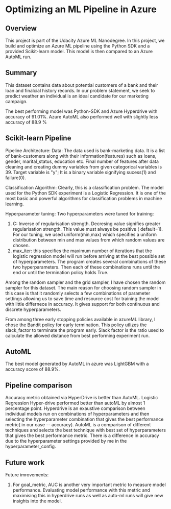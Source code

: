 # Optimizing an ML Pipeline in Azure

## Overview
This project is part of the Udacity Azure ML Nanodegree.
In this project, we build and optimize an Azure ML pipeline using the Python SDK and a provided Scikit-learn model.
This model is then compared to an Azure AutoML run.

## Summary
This dataset contains data about potential customers of a bank and their loan and finalcial history records. 
In our problem statement, we seek to predict weather an individual is an ideal candidate for our marketing campaign.

The best performing model was Python-SDK and Azure Hyperdrive with accuracy of 91.01%. Azure AutoML also performed well with slightly less accuracy of 88.9 %

## Scikit-learn Pipeline
Pipeline Architecture: 
  Data: The data used is bank-marketing data. It is a list of bank-customers along with their information(features) such as loans, gender, marital_status, education etc.
Final number of features after data cleaning and creating dummy variables from given categorical variables is 39. Target variable is "y"; It is a binary variable signifying sucess(1) and failure(0).

  Classification Algorithm: 
  Clearly, this is a classification problem. The model used for the Python SDK experiment is a Logistic Regression. It is one of the most basic and powerful algorithms for     classification problems in machine learning.

  Hyperparameter tuning:
  Two hyperparameters were tuned for training:
  1. C: Inverse of regularisation strength. Decresing value signifies greater regularisation strength.
  This value must always be positive ( default=1). For our tuning, we used uniform(min,max) which specifies a uniform distribution between min and max values from which random values are chosen.
  2. max_iter: this specifies the maximum number of iterations that the logistic regression model will run before arriving at the best possible set of hyperparameters. 
The program creates several combinations of these two hyperparameters. Then each of these combinations runs until the end or until the termination policy holds True. 

Among the random sampler and the grid sampler, I have chosen the random sampler for this dataset. 
The main reason for choosing random sampler in this case is that it randomly selects a few combinations of parameter settings allowing us to save time and resource cost for training the model with little differnece in accuracy. It gives support for both continuous and discrete hyperparameters.

From among three early stopping policies available in azureML library, I chose the Bandit policy for early termination. This policy utlizes the slack_factor to terminate the program early. Slack factor is the ratio used to calculate the allowed distance from best performing experiment run.

## AutoML
The best model generated by AutoML in azure was LightGBM with a accuracy score of 88.9%.

## Pipeline comparison
Accuracy metric obtained via HyperDrive is better than AutoML. Logistic Regression Hyper-drive performed better than autoML by almost 1 percentage point.
Hyperdrive is an exaustive comparison between individual models run on combinations of hyperparameters and then selecting the hyperparameter combination that gives the best performance metric( in our case -- accuracy).
AutoML is a comparison of different techniques and selects the best technique with best set of hyperparameters that gives the best performance metric.
There is a difference in accuracy due to the hyperparameter settings provided by me in the hyperparameter_config. 

## Future work
Future imrovements: 
  1. For goal_metric, AUC is another very important metric to measure model performance. Evaluating model performance with this metric and maximising this in hyperdrive runs as well as auto-ml runs will give new insights into the model.
